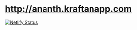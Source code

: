 # http://ananth.kraftanapp.com

[![Netlify Status](https://api.netlify.com/api/v1/badges/bdee5f39-93f5-4cac-a2b7-38ee621df08a/deploy-status)](https://app.netlify.com/sites/confident-jackson-f0679a/deploys)
